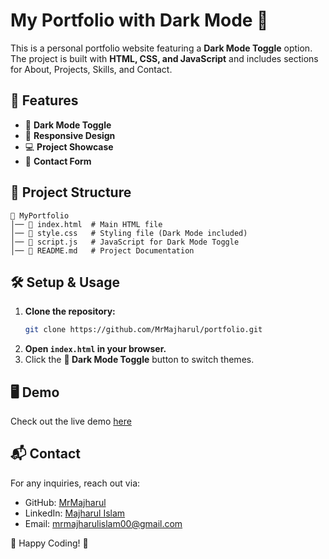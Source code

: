 # My Portfolio with Dark Mode 🌙

This is a personal portfolio website featuring a **Dark Mode Toggle** option. The project is built with **HTML, CSS, and JavaScript** and includes sections for About, Projects, Skills, and Contact.

## 🚀 Features
- 🌙 **Dark Mode Toggle**
- 🎨 **Responsive Design**
- 💻 **Project Showcase**
- 📩 **Contact Form**

## 📂 Project Structure
```
📁 MyPortfolio
│── 📄 index.html  # Main HTML file
│── 🎨 style.css   # Styling file (Dark Mode included)
│── 🚀 script.js   # JavaScript for Dark Mode Toggle
│── 📜 README.md   # Project Documentation
```

## 🛠️ Setup & Usage
1. **Clone the repository:**
   ```sh
   git clone https://github.com/MrMajharul/portfolio.git
   ```
2. **Open `index.html` in your browser.**
3. Click the **🌙 Dark Mode Toggle** button to switch themes.

## 🖥️ Demo
Check out the live demo [here]( https://mrmajharul.github.io/Portfolio/)

## 📬 Contact
For any inquiries, reach out via:
- GitHub: [MrMajharul](https://github.com/MrMajharul)
- LinkedIn: [Majharul Islam](https://www.linkedin.com/in/majharul-islam-68945326b/)
- Email: [mrmajharulislam00@gmail.com](mailto:mrmajharulislam00@gmail.com)

🚀 Happy Coding! 🎉
